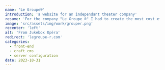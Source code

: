 ```yaml
---
name: 'Le Groupe®'
introduction: 'a website for an independant theater company'
resume: 'For the company "Le Groupe ®" I had to create the most cost effective content management system I could with craft, that will allow the site manager to create pages for his works, display the play dates. I handled the design of the site with craft, let Craft CMS handle the backend, and I configured a Hetzner LAMP server with Ubuntu.'
image: 'src/assets/img/work/grouper.png'
recenter: 'left'
alt: 'From Jukebox Opéra'
redirect: 'legroupe-r.com'
categories:
  - front-end
  - craft cms
  - server configuration
date: 2023-10-31
---
```

